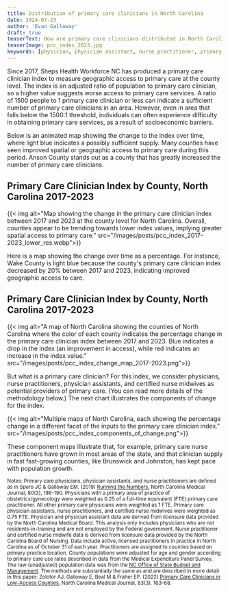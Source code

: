 ```yaml
---
title: Distribution of primary care clinicians in North Carolina
date: 2024-07-23
author: 'Evan Galloway'
draft: true
teaserText: How are primary care clinicians distributed in North Carolina?
teaserImage: pcc_index_2023.jpg
keywords: [physician, physician assistant, nurse practitioner, primary care]
---
```

Since 2017, Sheps Health Workforce NC has produced a primary care clinician index to measure geographic access to primary care at the county level. The index is an adjusted ratio of population to primary care clinician, so a higher value suggests worse access to primary care services. A ratio of 1500 people to 1 primary care clinician or less can indicate a sufficient number of primary care clinicians in an area. However, even in area that falls below the 1500:1 threshold, individuals can often experience difficulty in obtaining primary care services, as a result of socioeconomic barriers. 

Below is an animated map showing the change to the index over time, where light blue indicates a possibly sufficient supply. Many counties have seen improved spatial or geographic access to primary care during this period. Anson County stands out as a county that has greatly increased the number of primary care clinicians.

## Primary Care Clinician Index by County, North Carolina 2017-2023

{{< img alt="Map showing the change in the primary care clinician index between 2017 and 2023 at the county level for North Carolina. Overall, counties appear to be trending towards lower index values, implying greater spatial access to primary care."   src="/images/posts/pcc_index_2017-2023_lower_res.webp">}}

Here is a map showing the change over time as a percentage. For instance, Wake County is light blue because the county's primary care clinician index decreased by 20% between 2017 and 2023, indicating improved geographic access to care.

## Primary Care Clinician Index by County, North Carolina 2017-2023

{{< img alt="A map of North Carolina showing the counties of North Carolina where the color of each county indicates the percentage change in the primary care clinician index between 2017 and 2023. Blue indicates a drop in the index (an improvement in access), while red indicates an increase in the index value."  src="/images/posts/pcc_index_change_map_2017-2023.png">}}

But what is a primary care clinician? For this index, we consider physicians, nurse practitioners, physician assistants, and certified nurse midwives as potential providers of primary care. (You can read more details of the methodology below.) The next chart illustrates the components of change for the index. 

{{< img alt="Multiple maps of North Carolina, each showing the percentage change in a different facet of the inputs to the primary care clinician index."  src="/images/posts/pcc_index_components_of_change.png">}}

These component maps illustrate that, for example, primary care nurse practitioners have grown in most areas of the state, and that clinician supply in fast fast-growing counties, like Brunswick and Johnston, has kept pace with population growth. 

<small>Notes: Primary care physicians, physician assistants, and nurse practitioners are defined as in Spero JC & Galloway EM. (2019) [Running the Numbers.](https://ncmedicaljournal.com/article/55138) North Carolina Medical Journal, 80(3), 186-190. Physicians with a primary area of practice of obstetrics/gynecology were weighted as 0.25 of a full-time equivalent (FTE) primary care practitioner. All other primary care physicians were weighted as 1 FTE. Primary care physician assistants, nurse practitioners, and certified nurse midwives were weighted as 0.75 FTE. Physician and physician assistant data are derived from licensure data provided by the North Carolina Medical Board. This analysis only includes physicians who are not residents-in-training and are not employed by the Federal government. Nurse practitioner and certified nurse midwife data is derived from licensure data provided by the North Carolina Board of Nursing. Data include active, licensed practitioners in practice in North Carolina as of October 31 of each year. Practitioners are assigned to counties based on primary practice location. County populations were adjusted for age and gender according to primary care use rates described in data from the Medical Expenditure Panel Survey. The raw (unadjusted) population data was from the [NC Office of State Budget and Management](https://www.osbm.nc.gov/demog/county-projections). The methods are substantially the same as and are described in more detail in this paper: Zolotor AJ, Galloway E, Beal M & Fraher EP. (2022) [Primary Care Clinicians in Low-Access Counties.](https://ncmedicaljournal.com/article/55438) North Carolina Medical Journal, 83(3), 163–68.</small>